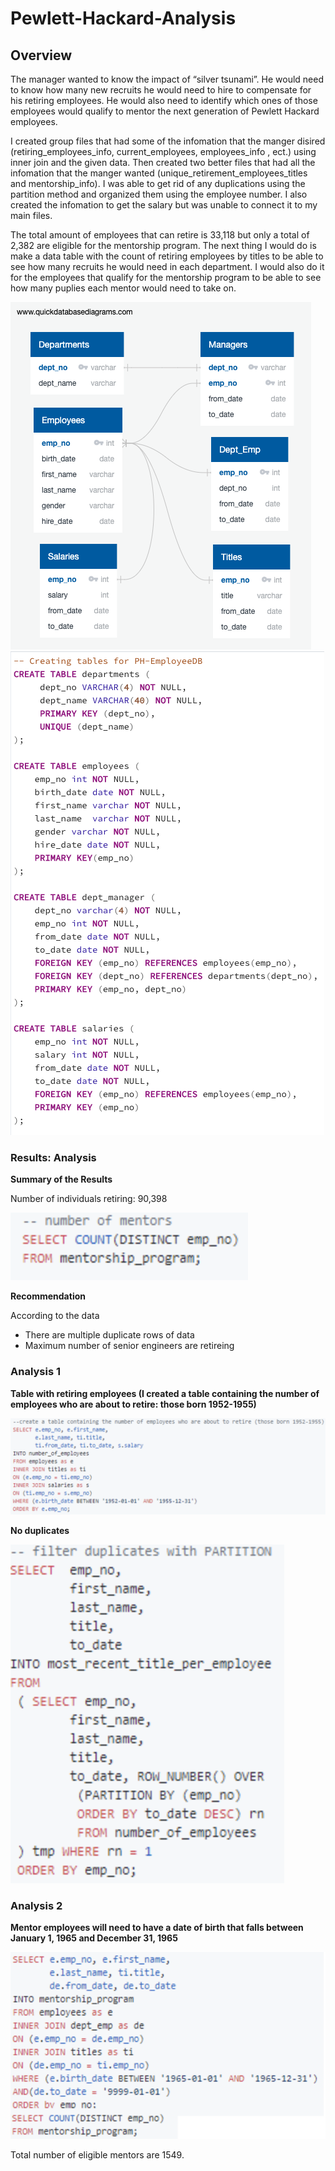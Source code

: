 # Pewlett-Hackard-Analysis

## Overview

The manager wanted to know the impact of “silver tsunami”. He would need to know how many new recruits he would need to hire to compensate for his retiring employees. He would also need to identify which ones of those employees would qualify to mentor the next generation of Pewlett Hackard employees.
  
I created group files that had some of the infomation that the manger disired (retiring_employees_info, current_employees, employees_info , ect.) using inner join and the given data. Then created two better files that had all the infomation that the manger wanted (unique_retirement_employees_titles and mentorship_info). I was able to get rid of any duplications using the partition method and organized them using the employee number. I also created the infomation to get the salary but was unable to connect it to my main files. 

The total amount of employees that can retire is 33,118 but only a total of 2,382 are eligible for the mentorship program. The next thing I would do is make a data table with the count of retiring employees by titles to be able to see how many recruits he would need in each department. I would also do it for the employees that qualify for the mentorship program to be able to see how many puplies each mentor would need to take on.

![Employee DB](Images/EmployeeDB.png)
![Employee table](Images/Employee_table.png)


### Results: Analysis

**Summary of the Results**

Number of individuals retiring: 90,398

![mentors](Images/num_mentors.png)

**Recommendation**

According to the data 
- There are multiple duplicate rows of data
- Maximum number of senior engineers are retireing


### Analysis 1

**Table with retiring employees (I created a table containing the number of employees who are about to retire: those born 1952-1955)**


![retire](Images/about_retire.png)

**No duplicates**

![duplicates](Images/filter_duplicate.png)

### Analysis 2

**Mentor employees will need to have a date of birth that falls between January 1, 1965 and December 31, 1965**

![eligible mentor](Images/eligible_mentors.png)

Total number of eligible mentors are 1549. 
